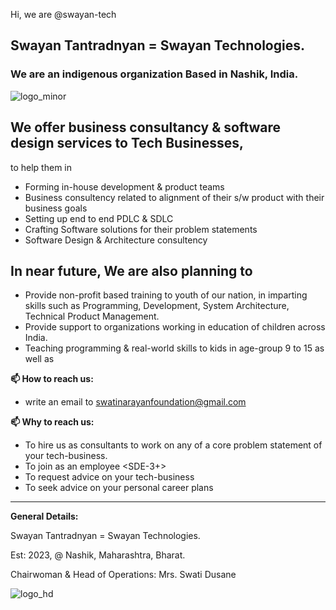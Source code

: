 Hi, 
we are @swayan-tech 
## Swayan Tantradnyan = Swayan Technologies.
### We are an indigenous organization Based in Nashik, India.

![logo_minor](https://github.com/swayan-tech/swayan-tech/assets/148878269/dc28c49d-4254-4f38-b599-11d3e9b36cca)


## We offer business consultancy & software design services to **Tech Businesses**, 
to help them in 
- Forming in-house development & product teams
- Business consultency <only> related to alignment of their s/w product with their business goals
- Setting up end to end PDLC & SDLC
- Crafting Software solutions for their problem statements
- Software Design & Architecture consultency

## In near future, We are also planning to 
- Provide non-profit based training to youth of our nation, in imparting skills such as Programming, Development, System Architecture, Technical Product Management.
- Provide support to organizations working in education of children across India.
- Teaching programming & real-world skills to kids in age-group 9 to 15 as well as

**📫 How to reach us:**

- write an email to swatinarayanfoundation@gmail.com

**📫 Why to reach us:**

- To hire us as consultants to work on any of a core problem statement of your tech-business.
- To join as an employee <SDE-3+>
- To request advice on your tech-business
- To seek advice on your personal career plans



_________________________________________________________

**General Details:**

Swayan Tantradnyan = Swayan Technologies.

Est: 2023, @ Nashik, Maharashtra, Bharat.

Chairwoman & Head of Operations: Mrs. Swati Dusane

![logo_hd](https://github.com/swayan-tech/swayan-tech/assets/148878269/d2c1b36c-2597-493a-9fd9-90e7decc666d)
